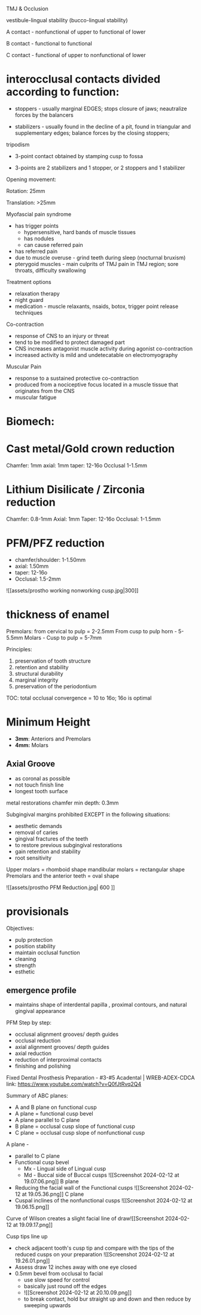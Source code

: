 TMJ & Occlusion

vestibule-lingual stability (bucco-lingual stability) 

A contact - nonfunctional of upper to functional of lower

B contact - functional to functional

C contact - functional of upper to nonfunctional of lower 
# interocclusal contacts divided according to function:

- stoppers - usually marginal EDGES; stops closure of jaws; neautralize forces by the balancers

- stabilizers - usually found in the decline of a pit, found in triangular and supplementary edges; balance forces by the closing stoppers; 

  

tripodism

- 3-point contact obtained by stamping cusp to fossa

- 3-points are 2 stabilizers and 1 stopper, or 2 stoppers and 1 stabilizer 

  

Opening movement:

Rotation: 25mm

Translation: >25mm

Myofascial pain syndrome
- has trigger points
	- hypersensitive, hard bands of muscle tissues
	- has nodules
	- can cause referred pain 
- has referred pain
- due to muscle overuse - grind teeth during sleep (nocturnal bruxism)
- pterygoid muscles - main culprits of TMJ pain in TMJ region; sore throats, difficulty swallowing

Treatment options
- relaxation therapy
- night guard
- medication - muscle relaxants, nsaids, botox, trigger point release techniques

Co-contraction
- response of CNS to an injury or threat
- tend to be modified to protect damaged part
- CNS increases antagonist muscle activity during agonist co-contraction 
- increased activity is mild and undetecatable on electromyography 

Muscular Pain
- response to a sustained protective co-contraction 
- produced from a nociceptive focus located in a muscle tissue that originates from the CNS 
- muscular fatigue 

# Biomech:

# Cast metal/Gold crown reduction 
Chamfer: 1mm
axial: 1mm
taper: 12-16o
Occlusal 1-1.5mm

# Lithium Disilicate / Zirconia reduction 
Chamfer: 0.8-1mm
Axial: 1mm
Taper: 12-16o 
Occlusal: 1-1.5mm 

# PFM/PFZ reduction 
- chamfer/shoulder: 1-1.50mm 
- axial: 1.50mm 
- taper: 12-16o 
- Occlusal: 1.5-2mm 

![[assets/prostho working nonworking cusp.jpg|300]]



# thickness of enamel
Premolars: from cervical to pulp = 2-2.5mm
From cusp to pulp horn - 5-5.5mm
Molars - Cusp to pulp = 5-7mm 

Principles:
1. preservation of tooth structure
2. retention and stability 
3. structural durability
4. marginal integrity 
5. preservation of the periodontium 

TOC: total occlusal convergence = 10 to 16o; 16o is optimal 

# Minimum Height
- **3mm**: Anteriors and Premolars
- **4mm:** Molars 

## Axial Groove 
- as coronal as possible 
- not touch finish line
- longest tooth surface 

metal restorations chamfer min depth: 0.3mm 

Subgingival margins prohibited EXCEPT in the following situations:
- aesthetic demands
- removal of caries 
- gingival fractures of the teeth 
- to restore previous subgingival restorations 
- gain retention and stability 
- root sensitivity 

Upper molars = rhomboid shape 
mandibular molars = rectangular shape 
Premolars and the anterior teeth = oval shape 

![[assets/prostho PFM Reduction.jpg| 600 ]]

# provisionals
 Objectives:
 - pulp protection
 - position stability 
 - maintain occlusal function 
 - cleaning 
 - strength 
 - esthetic

## emergence profile 
- maintains shape of interdental papilla , proximal contours, and natural gingival appearance 

PFM Step by step:
- occlusal alignment grooves/ depth guides 
- occlusal reduction 
- axial alignment grooves/ depth guides 
- axial reduction 
- reduction of interproximal contacts 
- finishing and polishing 

Fixed Dental Prosthesis Preparation - #3-#5 Acadental | WREB-ADEX-CDCA
link: https://www.youtube.com/watch?v=Q0fJtRvq2Q4

Summary of ABC planes: 
- A and B plane on functional cusp 
- A plane = functional cusp bevel 
- A plane parallel to C plane 
- B plane = occlusal cusp slope of functional cusp 
- C plane = occlusal cusp slope of nonfunctional cusp

A plane - 
- parallel to C plane
- Functional cusp bevel
	- Mx - Lingual side of Lingual cusp
	- Md - Buccal side of Buccal cusps
![[Screenshot 2024-02-12 at 19.07.06.png]]
B plane
- Reducing the facial wall of the Functional cusps
![[Screenshot 2024-02-12 at 19.05.36.png]]
C plane
- Cuspal inclines of the nonfunctional cusps
 ![[Screenshot 2024-02-12 at 19.06.15.png]]

Curve of Wilson creates a slight facial line of draw![[Screenshot 2024-02-12 at 19.09.17.png]]

Cusp tips line up
- check adjacent tooth's cusp tip and compare with the tips of the reduced cusps on your preparation
![[Screenshot 2024-02-12 at 19.26.01.png]]
- Assess draw 12 inches away with one eye closed
- 0.5mm bevel from occlusal to facial
	- use slow speed for control
	- basically just round off the edges
	- ![[Screenshot 2024-02-12 at 20.10.09.png]]
	- to break contact, hold bur straight up and down and then reduce by sweeping upwards